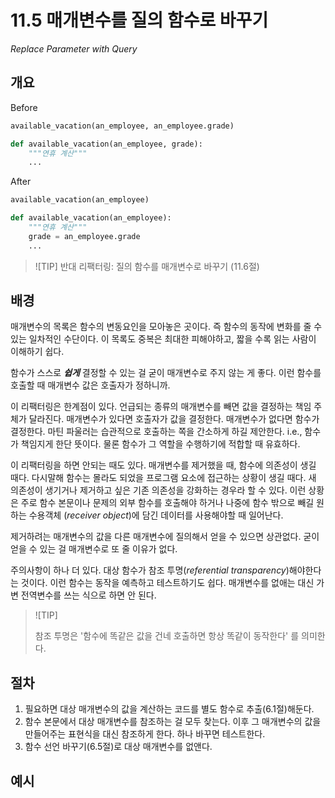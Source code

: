 # 11.5 매개변수를 질의 함수로 바꾸기

_Replace Parameter with Query_

## 개요

Before

```python
available_vacation(an_employee, an_employee.grade)

def available_vacation(an_employee, grade):
    """연휴 계산"""
    ...
```

After

```python
available_vacation(an_employee)

def available_vacation(an_employee):
    """연휴 계산"""
    grade = an_employee.grade
    ...
```

> ![TIP]
> 반대 리팩터링: 질의 함수를 매개변수로 바꾸기 (11.6절)

## 배경

매개변수의 목록은 함수의 변동요인을 모아놓은 곳이다. 즉 함수의 동작에 변화를 줄 수 있는 일차적인 수단이다.
이 목록도 중복은 최대한 피해야하고, 짧을 수록 읽는 사람이 이해하기 쉽다.

함수가 스스로 ***쉽게*** 결정할 수 있는 걸 굳이 매개변수로 주지 않는 게 좋다. 이런 함수를 호출할 때 매개변수 값은 호출자가 정하니까.

이 리팩터링은 한계점이 있다. 언급되는 종류의 매개변수를 빼면 값을 결정하는 책임 주체가 달라진다.
매개변수가 있다면 호출자가 값을 결정한다. 매개변수가 없다면 함수가 결정한다.
마틴 파울러는 습관적으로 호출하는 쪽을 간소하게 하길 제안한다. i.e., 함수가 책임지게 한단 뜻이다.
물론 함수가 그 역할을 수행하기에 적합할 때 유효하다.

이 리팩터링을 하면 안되는 때도 있다. 매개변수를 제거했을 때, 함수에 의존성이 생길 때다.
다시말해 함수는 몰라도 되었을 프로그램 요소에 접근하는 상황이 생길 때다. 새 의존성이 생기거나 제거하고 싶은 기존 의존성을 강화하는 경우라 할 수 있다.
이런 상황은 주로 함수 본문이나 문제의 외부 함수를 호출해야 하거나 나중에 함수 밖으로 빼길 원하는 수용객체 (_receiver object_)에 담긴 데이터를 사용해야할 때 일어난다.

제거하려는 매개변수의 값을 다른 매개변수에 질의해서 얻을 수 있으면 상관없다. 굳이 얻을 수 있는 걸 매개변수로 또 줄 이유가 없다.

주의사항이 하나 더 있다. 대상 함수가 참조 투명(_referential transparency_)해야한다는 것이다.
이런 함수는 동작을 예측하고 테스트하기도 쉽다. 매개변수를 없애는 대신 가변 전역변수를 쓰는 식으로 하면 안 된다.

> ![TIP]
> 
> 참조 투명은 '함수에 똑같은 값을 건네 호출하면 항상 똑같이 동작한다' 를 의미한다.


## 절차

1. 필요하면 대상 매개변수의 값을 계산하는 코드를 별도 함수로 추출(6.1절)해둔다.
2. 함수 본문에서 대상 매개변수를 참조하는 걸 모두 찾는다. 이후 그 매개변수의 값을 만들어주는 표현식을 대신 참조하게 한다. 하나 바꾸면 테스트한다.
3. 함수 선언 바꾸기(6.5절)로 대상 매개변수를 없앤다.

## 예시

